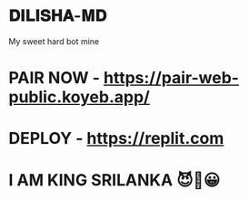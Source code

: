 # 𝐃𝐈𝐋𝐈𝐒𝐇𝐀-𝐌𝐃
My sweet hard bot mine

# PAIR NOW - https://pair-web-public.koyeb.app/

# DEPLOY - https://replit.com

# I AM KING SRILANKA 😈💫😀

